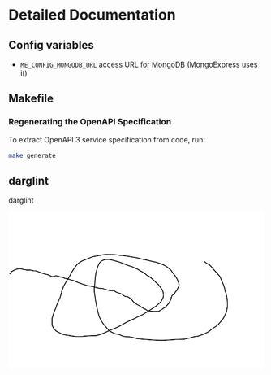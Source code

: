 # Detailed Documentation

## Config variables

* `ME_CONFIG_MONGODB_URL` access URL for MongoDB (MongoExpress uses it)

## Makefile

### Regenerating the OpenAPI Specification

To extract OpenAPI 3 service specification from code, run:

```sh
make generate
```

## darglint

darglint

![test](xpng.png)

